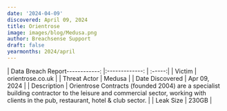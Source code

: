 ```yaml
---
date: '2024-04-09'
discovered: April 09, 2024
title: Orientrose
image: images/blog/Medusa.png
author: Breachsense Support
draft: false
yearmonths: 2024/april
---
```


| Data Breach Report------------:     |:-------------:    | :-----:|
| Victim      | orientrose.co.uk      | 
| Threat Actor      | Medusa      | 
| Date Discovered      | Apr 09, 2024      | 
| Description      | Orientrose Contracts (founded 2004) are a specialist building contractor to the leisure and commercial sector, working with clients in the pub, restaurant, hotel & club sector.      | 
| Leak Size      | 230GB      | 

